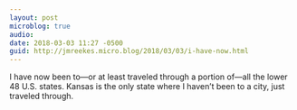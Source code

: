 ```yaml
---
layout: post
microblog: true
audio: 
date: 2018-03-03 11:27 -0500
guid: http://jmreekes.micro.blog/2018/03/03/i-have-now.html
---
```

I have now been to—or at least traveled through a portion of—all the lower 48 U.S. states. Kansas is the only state where I haven’t been to a city, just traveled through.
